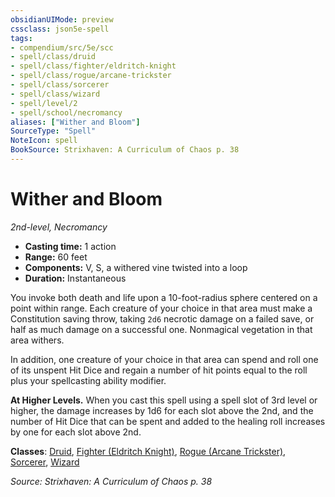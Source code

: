 ```yaml
---
obsidianUIMode: preview
cssclass: json5e-spell
tags:
- compendium/src/5e/scc
- spell/class/druid
- spell/class/fighter/eldritch-knight
- spell/class/rogue/arcane-trickster
- spell/class/sorcerer
- spell/class/wizard
- spell/level/2
- spell/school/necromancy
aliases: ["Wither and Bloom"]
SourceType: "Spell"
NoteIcon: spell
BookSource: Strixhaven: A Curriculum of Chaos p. 38
---
```

# Wither and Bloom
*2nd-level, Necromancy*  

- **Casting time:** 1 action
- **Range:** 60 feet
- **Components:** V, S, a withered vine twisted into a loop
- **Duration:** Instantaneous

You invoke both death and life upon a 10-foot-radius sphere centered on a point within range. Each creature of your choice in that area must make a Constitution saving throw, taking `2d6` necrotic damage on a failed save, or half as much damage on a successful one. Nonmagical vegetation in that area withers.

In addition, one creature of your choice in that area can spend and roll one of its unspent Hit Dice and regain a number of hit points equal to the roll plus your spellcasting ability modifier.

**At Higher Levels.** When you cast this spell using a spell slot of 3rd level or higher, the damage increases by 1d6 for each slot above the 2nd, and the number of Hit Dice that can be spent and added to the healing roll increases by one for each slot above 2nd.

**Classes**: [Druid](/3-Mechanics/CLI/classes/druid.md), [Fighter (Eldritch Knight)](/3-Mechanics/CLI/classes/fighter-eldritch-knight.md), [Rogue (Arcane Trickster)](/3-Mechanics/CLI/classes/rogue-arcane-trickster.md), [Sorcerer](/3-Mechanics/CLI/classes/sorcerer.md), [Wizard](/3-Mechanics/CLI/classes/wizard.md)

*Source: Strixhaven: A Curriculum of Chaos p. 38*